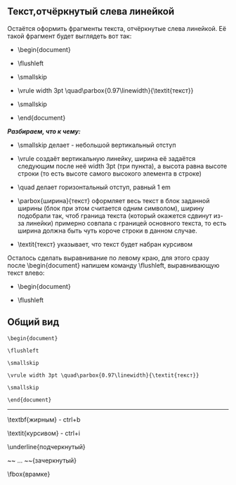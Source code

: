 ## Текст,отчёркнутый слева линейкой

Остаётся оформить фрагменты текста, отчёркнутые слева линейкой. Её такой фрагмент будет выглядеть вот так:

- \begin{document}

- \flushleft

- \smallskip

- \vrule width 3pt \quad\parbox{0.97\linewidth}{\textit{текст}}

- \smallskip

- \end{document}

***Разбираем, что к чему:***

- \smallskip делает - небольшой вертикальный отступ

- \vrule создаёт вертикальную линейку, ширина её задаётся следующим после неё width 3pt (три пункта), а высота равна высоте строки (то есть высоте самого высокого элемента в строке)

- \quad делает горизонтальный отступ, равный 1 em

- \parbox{ширина}{текст} оформляет весь текст в блок заданной ширины (блок при этом считается одним символом), ширину подобрали так, чтоб граница текста (который окажется сдвинут из-за линейки) примерно совпала с границей основного текста, то есть ширина должна быть чуть короче строки в данном случае.

- \textit{текст} указывает, что текст будет набран курсивом

Осталось сделать выравнивание по левому краю, для этого сразу после \begin{document} напишем команду \flushleft, выравнивающую текст влево:

- \begin{document}

- \flushleft

## Общий вид

    \begin{document}

    \flushleft

    \smallskip

    \vrule width 3pt \quad\parbox{0.97\linewidth}{\textit{текст}}

    \smallskip

    \end{document}

---

\textbf{жирным} - ctrl+b

\textit{курсивом} - ctrl+i

\underline{подчеркнутый}

~~ ... ~~{зачеркнутый}

\fbox{врамке}

